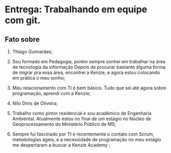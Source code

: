 # Entrega: Trabalhando em equipe com git.

## Fato sobre <Thiago>

1. Thiago Guimarães;
2. Sou formado em Pedagogia, porém sempre sonhei em trabalhar na área de tecnologia da informação.Depois de procurar bastante alguma forma de migrar pra essa área, encontrei a Kenzie, e agora estou colocando em prática o meu sonho;
3. Meu relacionamento com TI é bem básico. Tudo que sei até agora sobre programação, aprendi com a Kenzie;

1. Nilo Dinis de Oliveira;
2. Trabalho como pintor residencial e sou acadêmico de Engenharia Ambiental. Atualmente estou no final de um estágio no Núcleo de Geoprocessamento do Ministério Público de MS;
3. Sempre fui fascinado por TI e recentemente o contato com Scrum, metodologias ágeis, e a  necessidade de programação no meu estágio me despertaram a buscar a Kenzie Academy  ;


